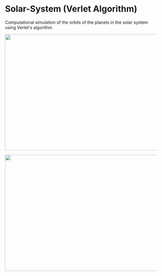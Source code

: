 # Solar-System (Verlet Algorithm)
Computational simulation of the orbits of the planets in the solar system using Verlet's algorithm

<p align="center">
  <img src="https://i.imgur.com/tDwEYXO.gif" height="384" width="512" >
</p>

<p align="center">
  <img src="https://i.imgur.com/elzqkLL.gif" height="384" width="512" >
</p>
